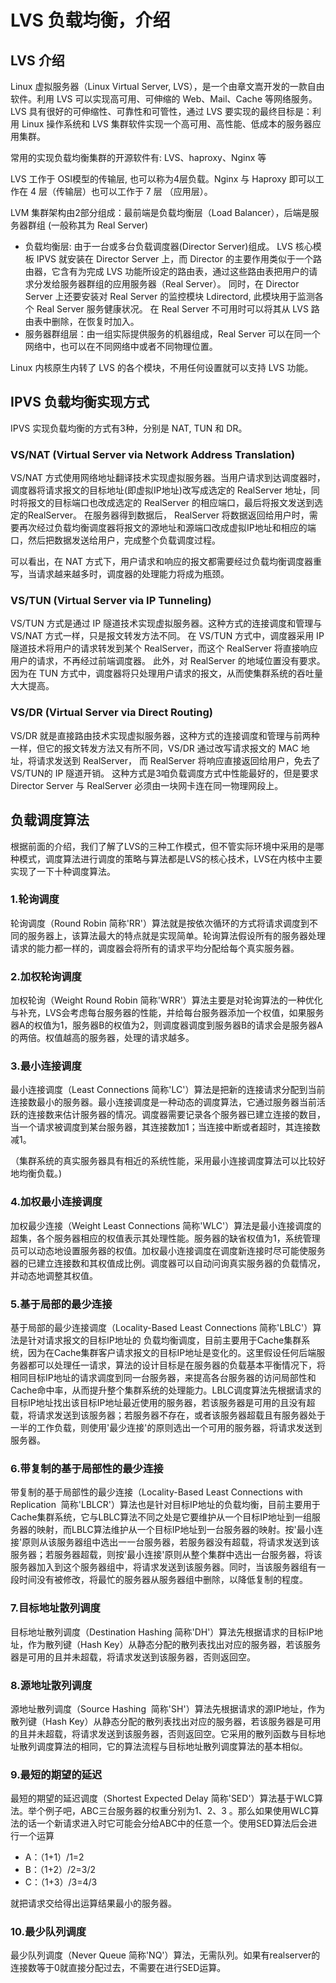# LVS 负载均衡，介绍



## LVS 介绍

Linux 虚拟服务器（Linux Virtual Server, LVS），是一个由章文嵩开发的一款自由软件。利用 LVS 可以实现高可用、可伸缩的 Web、Mail、Cache 等网络服务。 
LVS 具有很好的可伸缩性、可靠性和可管性，通过 LVS 要实现的最终目标是：利用 Linux 操作系统和 LVS 集群软件实现一个高可用、高性能、低成本的服务器应用集群。

常用的实现负载均衡集群的开源软件有: LVS、haproxy、Nginx 等

LVS 工作于 OSI模型的传输层, 也可以称为4层负载。Nginx 与 Haproxy 即可以工作在 4 层（传输层）也可以工作于 7 层 （应用层）。

LVM 集群架构由2部分组成：最前端是负载均衡层（Load Balancer），后端是服务器群组 (一般称其为 Real Server)

- 负载均衡层: 由于一台或多台负载调度器(Director Server)组成。 LVS 核心模板 IPVS 就安装在 Director Server 上，而 Director 的主要作用类似于一个路由器，它含有为完成 LVS 功能所设定的路由表，通过这些路由表把用户的请求分发给服务器群组的应用服务器（Real Server）。 同时，在 Director Server 上还要安装对 Real Server 的监控模块 Ldirectord, 此模块用于监测各个 Real Server 服务健康状况。 在 Real Server 不可用时可以将其从 LVS 路由表中删除，在恢复时加入。
- 服务器群组层：由一组实际提供服务的机器组成，Real Server 可以在同一个网络中，也可以在不同网络中或者不同物理位置。

Linux 内核原生内转了 LVS 的各个模块，不用任何设置就可以支持 LVS 功能。

## IPVS 负载均衡实现方式

IPVS 实现负载均衡的方式有3种，分别是 NAT, TUN 和 DR。 

### VS/NAT (Virtual Server via Network Address Translation)

VS/NAT 方式使用网络地址翻译技术实现虚拟服务器。当用户请求到达调度器时，调度器将请求报文的目标地址(即虚拟IP地址)改写成选定的 RealServer 地址，同时将报文的目标端口也改成选定的 RealServer 的相应端口，最后将报文发送到选定的RealServer。 在服务器得到数据后， RealServer 将数据返回给用户时，需要再次经过负载均衡调度器将报文的源地址和源端口改成虚拟IP地址和相应的端口，然后把数据发送给用户，完成整个负载调度过程。

可以看出，在 NAT 方式下，用户请求和响应的报文都需要经过负载均衡调度器重写，当请求越来越多时，调度器的处理能力将成为瓶颈。

### VS/TUN (Virtual Server via IP Tunneling)

VS/TUN 方式是通过 IP 隧道技术实现虚拟服务器。这种方式的连接调度和管理与 VS/NAT 方式一样，只是报文转发方法不同。 在 VS/TUN 方式中，调度器采用 IP 隧道技术将用户的请求转发到某个 RealServer，而这个 RealServer 将直接响应用户的请求，不再经过前端调度器。 此外，对 RealServer 的地域位置没有要求。 因为在 TUN 方式中，调度器将只处理用户请求的报文，从而使集群系统的吞吐量大大提高。

### VS/DR (Virtual Server via Direct Routing)

VS/DR 就是直接路由技术实现虚拟服务器，这种方式的连接调度和管理与前两种一样，但它的报文转发方法又有所不同，VS/DR 通过改写请求报文的 MAC 地址，将请求发送到 RealServer， 而 RealServer 将响应直接返回给用户，免去了 VS/TUN的 IP 隧道开销。 这种方式是3咱负载调度方式中性能最好的，但是要求 Director Server 与 RealServer 必须由一块网卡连在同一物理网段上。

## 负载调度算法

根据前面的介绍，我们了解了LVS的三种工作模式，但不管实际环境中采用的是哪种模式，调度算法进行调度的策略与算法都是LVS的核心技术，LVS在内核中主要实现了一下十种调度算法。

### 1.轮询调度

轮询调度（Round Robin 简称'RR'）算法就是按依次循环的方式将请求调度到不同的服务器上，该算法最大的特点就是实现简单。轮询算法假设所有的服务器处理请求的能力都一样的，调度器会将所有的请求平均分配给每个真实服务器。

### 2.加权轮询调度

加权轮询（Weight Round Robin 简称'WRR'）算法主要是对轮询算法的一种优化与补充，LVS会考虑每台服务器的性能，并给每台服务器添加一个权值，如果服务器A的权值为1，服务器B的权值为2，则调度器调度到服务器B的请求会是服务器A的两倍。权值越高的服务器，处理的请求越多。

### 3.最小连接调度

最小连接调度（Least Connections 简称'LC'）算法是把新的连接请求分配到当前连接数最小的服务器。最小连接调度是一种动态的调度算法，它通过服务器当前活跃的连接数来估计服务器的情况。调度器需要记录各个服务器已建立连接的数目，当一个请求被调度到某台服务器，其连接数加1；当连接中断或者超时，其连接数减1。

（集群系统的真实服务器具有相近的系统性能，采用最小连接调度算法可以比较好地均衡负载。)

### 4.加权最小连接调度

加权最少连接（Weight Least Connections 简称'WLC'）算法是最小连接调度的超集，各个服务器相应的权值表示其处理性能。服务器的缺省权值为1，系统管理员可以动态地设置服务器的权值。加权最小连接调度在调度新连接时尽可能使服务器的已建立连接数和其权值成比例。调度器可以自动问询真实服务器的负载情况，并动态地调整其权值。

### 5.基于局部的最少连接

基于局部的最少连接调度（Locality-Based Least Connections 简称'LBLC'）算法是针对请求报文的目标IP地址的 负载均衡调度，目前主要用于Cache集群系统，因为在Cache集群客户请求报文的目标IP地址是变化的。这里假设任何后端服务器都可以处理任一请求，算法的设计目标是在服务器的负载基本平衡情况下，将相同目标IP地址的请求调度到同一台服务器，来提高各台服务器的访问局部性和Cache命中率，从而提升整个集群系统的处理能力。LBLC调度算法先根据请求的目标IP地址找出该目标IP地址最近使用的服务器，若该服务器是可用的且没有超载，将请求发送到该服务器；若服务器不存在，或者该服务器超载且有服务器处于一半的工作负载，则使用'最少连接'的原则选出一个可用的服务器，将请求发送到服务器。

### 6.带复制的基于局部性的最少连接

带复制的基于局部性的最少连接（Locality-Based Least Connections with Replication  简称'LBLCR'）算法也是针对目标IP地址的负载均衡，目前主要用于Cache集群系统，它与LBLC算法不同之处是它要维护从一个目标IP地址到一组服务器的映射，而LBLC算法维护从一个目标IP地址到一台服务器的映射。按'最小连接'原则从该服务器组中选出一一台服务器，若服务器没有超载，将请求发送到该服务器；若服务器超载，则按'最小连接'原则从整个集群中选出一台服务器，将该服务器加入到这个服务器组中，将请求发送到该服务器。同时，当该服务器组有一段时间没有被修改，将最忙的服务器从服务器组中删除，以降低复制的程度。

### 7.目标地址散列调度

目标地址散列调度（Destination Hashing 简称'DH'）算法先根据请求的目标IP地址，作为散列键（Hash Key）从静态分配的散列表找出对应的服务器，若该服务器是可用的且并未超载，将请求发送到该服务器，否则返回空。

### 8.源地址散列调度

源地址散列调度（Source Hashing  简称'SH'）算法先根据请求的源IP地址，作为散列键（Hash Key）从静态分配的散列表找出对应的服务器，若该服务器是可用的且并未超载，将请求发送到该服务器，否则返回空。它采用的散列函数与目标地址散列调度算法的相同，它的算法流程与目标地址散列调度算法的基本相似。

### 9.最短的期望的延迟

最短的期望的延迟调度（Shortest Expected Delay 简称'SED'）算法基于WLC算法。举个例子吧，ABC三台服务器的权重分别为1、2、3 。那么如果使用WLC算法的话一个新请求进入时它可能会分给ABC中的任意一个。使用SED算法后会进行一个运算

- A：（1+1）/1=2   
- B：（1+2）/2=3/2   
- C：（1+3）/3=4/3   

就把请求交给得出运算结果最小的服务器。

### 10.最少队列调度

最少队列调度（Never Queue 简称'NQ'）算法，无需队列。如果有realserver的连接数等于0就直接分配过去，不需要在进行SED运算。


